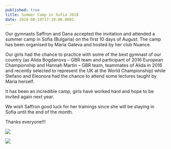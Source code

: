 ```yaml
---
published: true
title: Summer Camp in Sofia 2018
date: 2018-08-10T17:10:00.000Z
---
```

Our gymnasts Saffron and Dana accepted the invitation and attended a summer camp in Sofia (Bulgaria) on the first 10 days of August. The camp has been organised by Maria Gateva and hosted by her club Nuance.

Our girls had the chance to practice with some of the best gymnast of our country (as Alida Bogdanova – GBR team and participant of 2016 European Championship and Hannah Martin – GBR team, teammates of Alida in 2016 and recently selected to represent the UK at the World Championship) while Stefano and Eleonora had the chance to attend some lectures taught by Maria herself.

It has been an incredible camp, girls have worked hard and hope to be invited again next year.

We wish Saffron good luck for her trainings since she will be staying in Sofia until the end of the month.

Thanks everyone!!!

![](/assets/img-20180806-wa0033.jpg)

![](/assets/img-20180812-wa0009.jpg)
